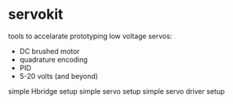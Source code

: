 # servokit
tools to accelarate prototyping low voltage servos:



- DC brushed motor 
- quadrature encoding 
- PID 
- 5-20 volts (and beyond) 


simple Hbridge setup 
simple servo setup 
simple servo driver setup 
 

